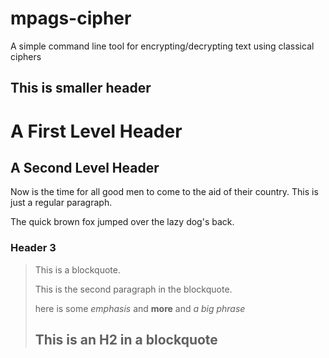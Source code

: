 # mpags-cipher
A simple command line tool for encrypting/decrypting text using classical ciphers

## This is smaller header

A First Level Header
====================

A Second Level Header
---------------------

Now is the time for all good men to come to
the aid of their country. This is just a
regular paragraph.

The quick brown fox jumped over the lazy
dog's back.

### Header 3

> This is a blockquote.
> 
> This is the second paragraph in the blockquote.
>
>here is some *emphasis* and **more** and _a big phrase_ 
>
> ## This is an H2 in a blockquote

